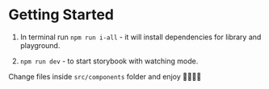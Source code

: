 # Getting Started

1. In terminal run `npm run i-all` - it will install dependencies for library and playground.

2. `npm run dev` - to start storybook with watching mode.

Change files inside `src/components` folder and enjoy 👨🏼‍💻🥳
